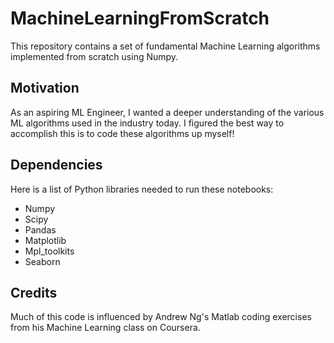 # MachineLearningFromScratch

This repository contains a set of fundamental Machine Learning algorithms implemented from scratch using Numpy.

## Motivation

As an aspiring ML Engineer, I wanted a deeper understanding of the various ML algorithms used in the industry today. I figured the best way to accomplish this is to code these algorithms up myself!

## Dependencies

Here is a list of Python libraries needed to run these notebooks:

- Numpy
- Scipy
- Pandas
- Matplotlib
- Mpl_toolkits
- Seaborn

## Credits

Much of this code is influenced by Andrew Ng's Matlab coding exercises from his Machine Learning class on Coursera. 
